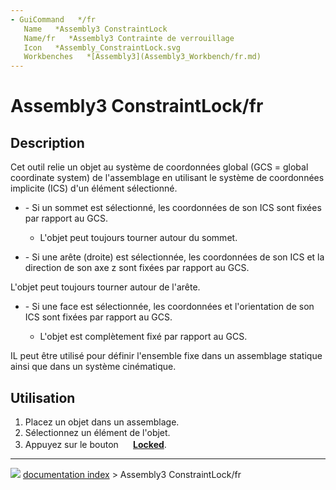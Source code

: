 ```yaml
---
- GuiCommand   */fr
   Name   *Assembly3 ConstraintLock
   Name/fr   *Assembly3 Contrainte de verrouillage
   Icon   *Assembly_ConstraintLock.svg
   Workbenches   *[Assembly3](Assembly3_Workbench/fr.md)
---
```


# Assembly3 ConstraintLock/fr

## Description

Cet outil relie un objet au système de coordonnées global (GCS = global coordinate system) de l\'assemblage en utilisant le système de coordonnées implicite (ICS) d\'un élément sélectionné.

   *   \- Si un sommet est sélectionné, les coordonnées de son ICS sont fixées par rapport au GCS.

       *   L\'objet peut toujours tourner autour du sommet.
   *   \- Si une arête (droite) est sélectionnée, les coordonnées de son ICS et la direction de son axe z sont fixées par rapport au GCS.

L\'objet peut toujours tourner autour de l\'arête.

   *   \- Si une face est sélectionnée, les coordonnées et l\'orientation de son ICS sont fixées par rapport au GCS.

       *   L\'objet est complètement fixé par rapport au GCS.

IL peut être utilisé pour définir l\'ensemble fixe dans un assemblage statique ainsi que dans un système cinématique.

## Utilisation

1.  Placez un objet dans un assemblage.
2.  Sélectionnez un élément de l\'objet.
3.  Appuyez sur le bouton **<img src="images/Assembly_ConstraintLock.svg" width=16px> [Locked](Assembly3_ConstraintLock/fr.md)**.



---
![](images/Right_arrow.png) [documentation index](../README.md) > Assembly3 ConstraintLock/fr
